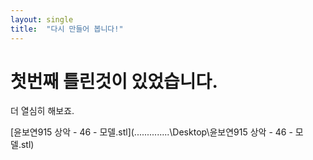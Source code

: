 ```yaml
---
layout: single
title:  "다시 만들어 봅니다!"
---
```

# 첫번째 틀린것이 있었습니다.

더 열심히 해보죠.

 [윤보연915 상악 - 46 - 모델.stl](..\..\..\..\..\..\..\Desktop\윤보연915 상악 - 46 - 모델.stl) 
